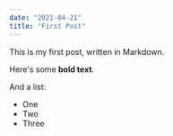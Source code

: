 ```yaml
---
date: "2021-04-21"
title: "First Post"
---
```


This is my first post, written in Markdown.

Here's some **bold text**.

And a list:

- One
- Two
- Three
